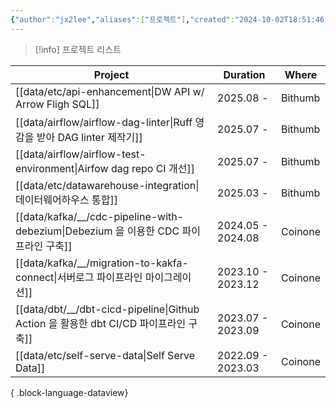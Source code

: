 ```yaml
---
{"author":"jx2lee","aliases":["프로젝트"],"created":"2024-10-02T18:51:46.000+09:00","last-updated":"2024-07-17 22:38","tags":["project","list"],"dg-publish":true,"dg-home-link":false,"dg-show-local-graph":false,"dg-show-backlinks":false,"dg-show-toc":false,"dg-show-inline-title":false,"dg-show-file-tree":false,"dg-enable-search":false,"dg-link-preview":true,"dg-show-tags":false,"dg-pass-frontmatter":false,"permalink":"/career/projects/","dgLinkPreview":true,"dgPassFrontmatter":true,"noteIcon":""}
---
```




> [!info] 프로젝트 리스트


| Project                                                                      | Duration          | Where   |
| ---------------------------------------------------------------------------- | ----------------- | ------- |
| [[data/etc/api-enhancement\|DW API w/ Arrow Fligh SQL]]                   | 2025.08 -         | Bithumb |
| [[data/airflow/airflow-dag-linter\|Ruff 영감을 받아 DAG linter 제작기]]           | 2025.07 -         | Bithumb |
| [[data/airflow/airflow-test-environment\|Airfow dag repo CI 개선]]          | 2025.07 -         | Bithumb |
| [[data/etc/datawarehouse-integration\|데이터웨어하우스 통합]]                       | 2025.03 -         | Bithumb |
| [[data/kafka/__/cdc-pipeline-with-debezium\|Debezium 을 이용한 CDC 파이프라인 구축]] | 2024.05 - 2024.08 | Coinone |
| [[data/kafka/__/migration-to-kakfa-connect\|서버로그 파이프라인 마이그레이션]]           | 2023.10 - 2023.12 | Coinone |
| [[data/dbt/__/dbt-cicd-pipeline\|Github Action 을 활용한 dbt CI/CD 파이프라인 구축]] | 2023.07 - 2023.09 | Coinone |
| [[data/etc/self-serve-data\|Self Serve Data]]                             | 2022.09 - 2023.03 | Coinone |

{ .block-language-dataview}
